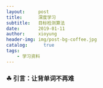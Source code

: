 ```yaml
---
layout:     post
title:      深度学习
subtitle:   目标检测算法
date:       2019-01-11
author:     xioyung
header-img: img/post-bg-coffee.jpg
catalog: 	  true
tags:
    - 学习资料
---
```


### ☘ 引言：让背单词不再难

